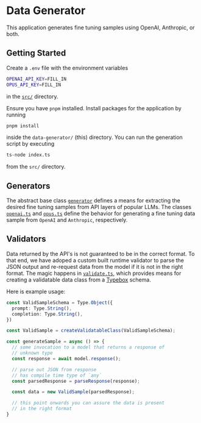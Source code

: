 # Data Generator

This application generates fine tuning samples using OpenAI, Anthropic, or both.

## Getting Started

Create a `.env` file with the environment variables

```bash
OPENAI_API_KEY=FILL_IN
OPUS_API_KEY=FILL_IN
```

in the [`src/`](./src) directory.

Ensure you have `pnpm` installed. Install packages for the application by running

```bash
pnpm install
```

inside the `data-generator/` (this) directory. You can run the generation script by executing

```bash
ts-node index.ts
```

from the `src/` directory.

## Generators

The abstract base class [`generator`](./src/generators/generator.ts) defines a means for extracting the desired fine tuning samples from API layers of popular LLMs. The classes [`openai.ts`](./src/generators/openai.ts) and
[`opus.ts`](./src/generators/opus.ts) define the behavior for generating a fine tuning data sample from `OpenAI` and `Anthropic`, respectively.

## Validators

Data returned by the API's is not guaranteed to be in the correct format. To that end, we have adoped a custom built runtime validator to parse the JSON output and re-request data from the model if it is not in the right format.
The magic happens in [`validate.ts`](./src/validate.ts), which provides means for creating a validatable data class from a [Typebox](https://github.com/sinclairzx81/typebox) schema.

Here is example usage:

```typescript
const ValidSampleSchema = Type.Object({
  prompt: Type.String(),
  completion: Type.String(),
})

const ValidSample = createValidatableClass(ValidSampleSchema);

const generateSample = async () => {
  // some invocation to a model that returns a response of
  // unknown type
  const response = await model.response();

  // parse out JSON from response
  // has compile time type of `any`
  const parsedResponse = parseResponse(response);

  const data = new ValidSample(parsedResponse);

  // this point onwards you can assure the data is present
  // in the right format
}
```
